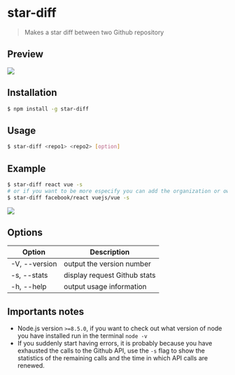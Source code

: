 # star-diff
> Makes a star diff between two Github repository

## Preview
![](https://i.imgur.com/pXcxlj0.png)

## Installation
```bash
$ npm install -g star-diff
```

## Usage

```bash
$ star-diff <repo1> <repo2> [option]
```
## Example
```bash
$ star-diff react vue -s
# or if you want to be more especify you can add the organization or owner of the repository
$ star-diff facebook/react vuejs/vue -s
```
![](https://i.imgur.com/Qp5f0t1.png)

## Options
<table>
    <thead>
        <tr>
            <th>Option</th>
            <th>Description</th>
        </tr>
    </thead>
    <tbody>
        <tbody>
            <tr>
                <td>-V, --version</td>
                <td>output the version number</td>
            </tr>
             <tr>
                <td>-s, --stats</td>
                <td>display request Github stats</td>
            </tr>
             <tr>
                <td>-h, --help</td>
                <td>output usage information</td>
            </tr>
        </tbody>
    </tbody>
</table>

## Importants notes
- Node.js version `>=8.5.0`, if you want to check out what version of node you have installed run in the terminal `node -v`
- If you suddenly start having errors, it is probably because you have exhausted the calls to the Github API, use the `-s` flag to show the statistics of the remaining calls and the time in which API calls are renewed.
